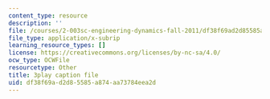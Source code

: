 ```yaml
---
content_type: resource
description: ''
file: /courses/2-003sc-engineering-dynamics-fall-2011/df38f69ad2d85585a874aa73784eea2d_QHTJK0v404U.vtt
file_type: application/x-subrip
learning_resource_types: []
license: https://creativecommons.org/licenses/by-nc-sa/4.0/
ocw_type: OCWFile
resourcetype: Other
title: 3play caption file
uid: df38f69a-d2d8-5585-a874-aa73784eea2d
---
```


